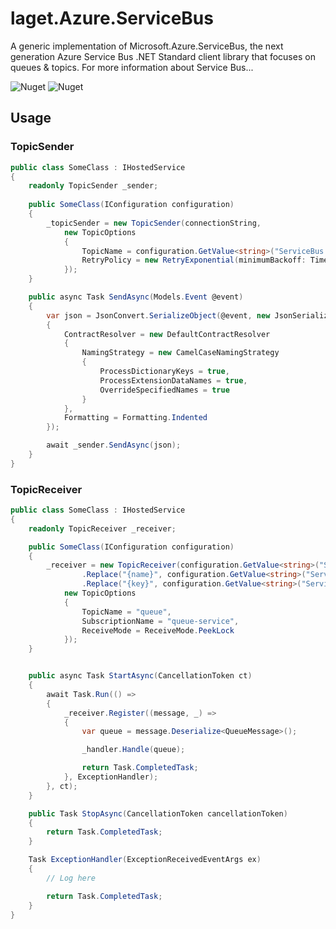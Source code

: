 # laget.Azure.ServiceBus
A generic implementation of Microsoft.Azure.ServiceBus, the next generation Azure Service Bus .NET Standard client library that focuses on queues & topics. For more information about Service Bus...

![Nuget](https://img.shields.io/nuget/v/laget.Azure.ServiceBus)
![Nuget](https://img.shields.io/nuget/dt/laget.Azure.ServiceBus)

## Usage
### TopicSender
```c#
public class SomeClass : IHostedService
{
    readonly TopicSender _sender;
    
    public SomeClass(IConfiguration configuration)
    {
        _topicSender = new TopicSender(connectionString,
            new TopicOptions
            {
                TopicName = configuration.GetValue<string>("ServiceBus:TopicName"),
                RetryPolicy = new RetryExponential(minimumBackoff: TimeSpan.FromSeconds(5), maximumBackoff: TimeSpan.FromMinutes(5), maximumRetryCount: 100)
            });
    }

    public async Task SendAsync(Models.Event @event)
    {
        var json = JsonConvert.SerializeObject(@event, new JsonSerializerSettings
        {
            ContractResolver = new DefaultContractResolver
            {
                NamingStrategy = new CamelCaseNamingStrategy
                {
                    ProcessDictionaryKeys = true,
                    ProcessExtensionDataNames = true,
                    OverrideSpecifiedNames = true
                }
            },
            Formatting = Formatting.Indented
        });

        await _sender.SendAsync(json);
    }
}
```

### TopicReceiver
```c#
public class SomeClass : IHostedService
{
    readonly TopicReceiver _receiver;

    public SomeClass(IConfiguration configuration)
    {
        _receiver = new TopicReceiver(configuration.GetValue<string>("ServiceBus:Url")
                .Replace("{name}", configuration.GetValue<string>("ServiceBus:QueueService:Name"))
                .Replace("{key}", configuration.GetValue<string>("ServiceBus:QueueService:QueueKey")),
            new TopicOptions
            {
                TopicName = "queue",
                SubscriptionName = "queue-service",
                ReceiveMode = ReceiveMode.PeekLock
            });
    }


    public async Task StartAsync(CancellationToken ct)
    {
        await Task.Run(() =>
        {
            _receiver.Register((message, _) =>
            {
                var queue = message.Deserialize<QueueMessage>();

                _handler.Handle(queue);

                return Task.CompletedTask;
            }, ExceptionHandler);
        }, ct);
    }

    public Task StopAsync(CancellationToken cancellationToken)
    {
        return Task.CompletedTask;
    }

    Task ExceptionHandler(ExceptionReceivedEventArgs ex)
    {
        // Log here

        return Task.CompletedTask;
    }
}
```
